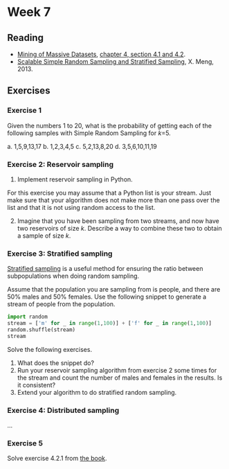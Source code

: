 # Week 7
## Reading
- [Mining of Massive Datasets](http://www.mmds.org/#book), [chapter 4, section 4.1 and 4.2](http://infolab.stanford.edu/~ullman/mmds/ch4.pdf).
- [Scalable Simple Random Sampling and Stratified Sampling](http://proceedings.mlr.press/v28/meng13a.pdf), X. Meng, 2013.

## Exercises
### Exercise 1
Given the numbers 1 to 20, what is the probability of getting each of the following samples with Simple Random Sampling for _k_=5.

a. 1,5,9,13,17
b. 1,2,3,4,5
c. 5,2,13,8,20
d. 3,5,6,10,11,19

### Exercise 2: Reservoir sampling
1. Implement reservoir sampling in Python.

For this exercise you may assume that a Python list is your stream. Just make sure that your algorithm does not make more than one pass over the list and that it is not using random access to the list.

2. Imagine that you have been sampling from two streams, and now have two reservoirs of size _k_. Describe a way to combine these two to obtain a sample of size _k_. 

### Exercise 3: Stratified sampling
[Stratified sampling](https://en.wikipedia.org/wiki/Stratified_sampling) is a useful method for ensuring the ratio between subpopulations when doing random sampling.

Assume that the population you are sampling from is people, and there are 50% males and 50% females. Use the following snippet to generate a stream of people from the population.

```python
import random
stream = ['m' for _ in range(1,100)] + ['f' for _ in range(1,100)]
random.shuffle(stream)
stream
```

Solve the following exercises.

1. What does the snippet do?
2. Run your reservoir sampling algorithm from exercise 2 some times for the stream and count the number of males and females in the results. Is it consistent?
3. Extend your algorithm to do stratified random sampling.

### Exercise 4: Distributed sampling
...

### Exercise 5
Solve exercise 4.2.1 from [the book](http://infolab.stanford.edu/~ullman/mmds/ch4.pdf).